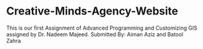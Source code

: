 # Creative-Minds-Agency-Website
This is our first Assignment of Advanced Programming and Customizing GIS assigned by Dr. Nadeem Majeed. 
Submitted By: Aiman Aziz and Batool Zahra
